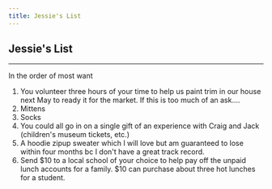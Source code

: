 ```yaml
---
title: Jessie's List
---
```


## Jessie's List

---

In the order of most want

1. You volunteer three hours of your time to help us paint trim in our house next May to ready it for the market. If this is too much of an ask....
1. Mittens
1. Socks
1. You could all go in on a single gift of an experience with Craig and Jack (children's museum tickets, etc.)
1. A hoodie zipup sweater which I will love but am guaranteed to lose within four months bc I don't have a great track record.
1. Send $10 to a local school of your choice to help pay off the unpaid lunch accounts for a family. $10 can purchase about three hot lunches for a student.